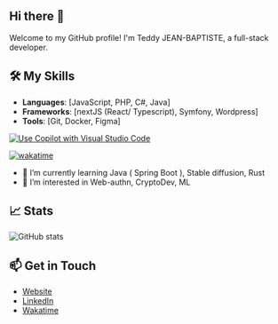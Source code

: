 ## Hi there 👋
Welcome to my GitHub profile! I'm Teddy JEAN-BAPTISTE, a full-stack developer.

## 🛠️ My Skills
- **Languages**: [JavaScript, PHP, C#, Java]
- **Frameworks**: [nextJS (React/ Typescript), Symfony, Wordpress]
- **Tools**: [Git, Docker, Figma] 

[![Use Copilot with Visual Studio Code](https://img.shields.io/badge/Use%20Copilot%20with-Visual%20Studio%20Code-blue)](https://code.visualstudio.com/)

[![wakatime](https://wakatime.com/badge/user/fff7f3bf-785c-4bb6-a244-2c00b3f7cfb6.svg)](https://wakatime.com/@fff7f3bf-785c-4bb6-a244-2c00b3f7cfb6)


- 🌱 I’m currently learning Java ( Spring Boot ), Stable diffusion, Rust
- 👀 I’m interested in Web-authn, CryptoDev, ML
<!--
**shyguy81/shyguy81** is a ✨ _special_ ✨ repository because its `README.md` (this file) appears on your GitHub profile.

Here are some ideas to get you started:

- 🔭 I’m currently working on ...
- 🌱 I’m currently learning ...
- 👯 I’m looking to collaborate on ...
- 🤔 I’m looking for help with ...
- 💬 Ask me about ...
- 📫 How to reach me: ...
- 😄 Pronouns: ...
- ⚡ Fun fact: ...
-->

## 📈 Stats
![GitHub stats](https://github-readme-stats.vercel.app/api?username=shyguy81&show_icons=true&theme=dark)

## 📫 Get in Touch
- [Website](https://teddyjeanbaptiste.dev)
- [LinkedIn](https://www.linkedin.com/in/teddy-jeanbaptiste)
- [Wakatime](https://wakatime.com/@fff7f3bf-785c-4bb6-a244-2c00b3f7cfb6)
